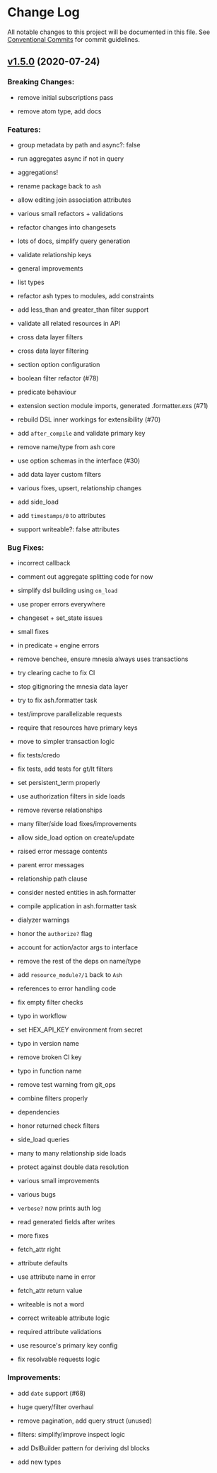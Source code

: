 # Change Log

All notable changes to this project will be documented in this file.
See [Conventional Commits](Https://conventionalcommits.org) for commit guidelines.

<!-- changelog -->

## [v1.5.0](https://github.com/ash-project/ash/compare/1.5.0...v1.5.0) (2020-07-24)
### Breaking Changes:

* remove initial subscriptions pass

* remove atom type, add docs



### Features:

* group metadata by path and async?: false

* run aggregates async if not in query

* aggregations!

* rename package back to `ash`

* allow editing join association attributes

* various small refactors + validations

* refactor changes into changesets

* lots of docs, simplify query generation

* validate relationship keys

* general improvements

* list types

* refactor ash types to modules, add constraints

* add less_than and greater_than filter support

* validate all related resources in API

* cross data layer filters

* cross data layer filtering

* section option configuration

* boolean filter refactor (#78)

* predicate behaviour

* extension section module imports, generated .formatter.exs (#71)

* rebuild DSL inner workings for extensibility (#70)

* add `after_compile` and validate primary key

* remove name/type from ash core

* use option schemas in the interface (#30)

* add data layer custom filters

* various fixes, upsert, relationship changes

* add side_load

* add `timestamps/0` to attributes

* support writeable?: false attributes

### Bug Fixes:

* incorrect callback

* comment out aggregate splitting code for now

* simplify dsl building using `on_load`

* use proper errors everywhere

* changeset + set_state issues

* small fixes

* in predicate + engine errors

* remove benchee, ensure mnesia always uses transactions

* try clearing cache to fix CI

* stop gitignoring the mnesia data layer

* try to fix ash.formatter task

* test/improve parallelizable requests

* require that resources have primary keys

* move to simpler transaction logic

* fix tests/credo

* fix tests, add tests for gt/lt filters

* set persistent_term properly

* use authorization filters in side loads

* remove reverse relationships

* many filter/side load fixes/improvements

* allow side_load option on create/update

* raised error message contents

* parent error messages

* relationship path clause

* consider nested entities in ash.formatter

* compile application in ash.formatter task

* dialyzer warnings

* honor the `authorize?` flag

* account for action/actor args to interface

* remove the rest of the deps on name/type

* add `resource_module?/1` back to `Ash`

* references to error handling code

* fix empty filter checks

* typo in workflow

* set HEX_API_KEY environment from secret

* typo in version name

* remove broken CI key

* typo in function name

* remove test warning from git_ops

* combine filters properly

* dependencies

* honor returned check filters

* side_load queries

* many to many relationship side loads

* protect against double data resolution

* various small improvements

* various bugs

* `verbose?` now prints auth log

* read generated fields after writes

* more fixes

* fetch_attr right

* attribute defaults

* use attribute name in error

* fetch_attr return value

* writeable is not a word

* correct writeable attribute logic

* required attribute validations

* use resource's primary key config

* fix resolvable requests logic

### Improvements:

* add `date` support (#68)

* huge query/filter overhaul

* remove pagination, add query struct (unused)

* filters: simplify/improve inspect logic

* add DslBuilder pattern for deriving dsl blocks

* add new types
